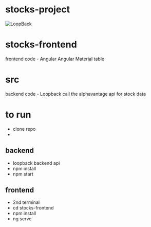 # stocks-project

[![LoopBack](https://github.com/strongloop/loopback-next/raw/master/docs/site/imgs/branding/Powered-by-LoopBack-Badge-(blue)-@2x.png)](http://loopback.io/)


# stocks-frontend
frontend code - Angular
Angular Material
table

# src
backend code - Loopback
call the alphavantage api for stock data

# to run
- clone repo
- 
## backend
- loopback backend api
- npm install
- npm start

## frontend
- 2nd terminal
- cd stocks-frontend
- npm install
- ng serve


